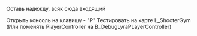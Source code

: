 Оставь надежду, всяк сюда входящий

Открыть консоль на клавишу - "P"
Тестировать на карте L_ShooterGym (Или поменять PlayerController на B_DebugLyraPLayerController)
